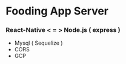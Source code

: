 # Fooding App Server

### React-Native < = > Node.js ( express )

-   Mysql ( Sequelize )
-   CORS
-   GCP
